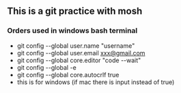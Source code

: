 This is a git practice with mosh 
---
### Orders used in windows bash terminal
- git config --global user.name "username"
- git config --global user.email xxx@gmail.com
- git config --global core.editor "code --wait"
- git config --global -e
- git config --global core.autocrlf true 
 - this is for windows (if mac there is input instead of true)

